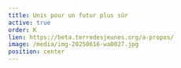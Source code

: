 ```yaml
---
title: Unis pour un futur plus sûr
active: true
order: K
lien: https://beta.terredesjeunes.org/a-propos/
image: /media/img-20250616-wa0027.jpg
position: center
---
```

